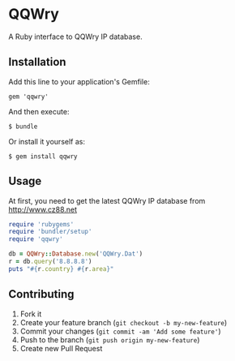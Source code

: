 # QQWry

A Ruby interface to QQWry IP database.

## Installation

Add this line to your application's Gemfile:

    gem 'qqwry'

And then execute:

    $ bundle

Or install it yourself as:

    $ gem install qqwry

## Usage

At first, you need to get the latest QQWry IP database from http://www.cz88.net

````ruby
require 'rubygems'
require 'bundler/setup'
require 'qqwry'

db = QQWry::Database.new('QQWry.Dat')
r = db.query('8.8.8.8')
puts "#{r.country} #{r.area}"
````

## Contributing

1. Fork it
2. Create your feature branch (`git checkout -b my-new-feature`)
3. Commit your changes (`git commit -am 'Add some feature'`)
4. Push to the branch (`git push origin my-new-feature`)
5. Create new Pull Request
